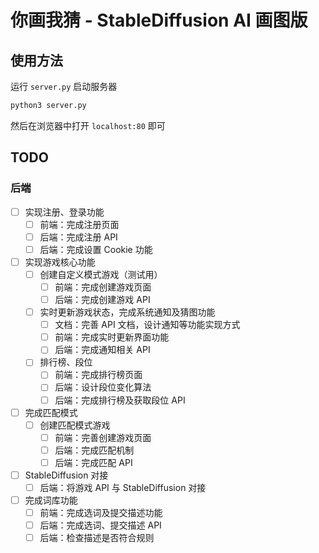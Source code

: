 # 你画我猜 - StableDiffusion AI 画图版

## 使用方法

运行 `server.py` 启动服务器

```bash
python3 server.py
```

然后在浏览器中打开 `localhost:80` 即可

## TODO

### 后端

- [ ] 实现注册、登录功能
  - [ ] 前端：完成注册页面
  - [ ] 后端：完成注册 API
  - [ ] 后端：完成设置 Cookie 功能
- [ ] 实现游戏核心功能
  - [ ] 创建自定义模式游戏（测试用）
    - [ ] 前端：完成创建游戏页面
    - [ ] 后端：完成创建游戏 API
  - [ ] 实时更新游戏状态，完成系统通知及猜图功能
    - [ ] 文档：完善 API 文档，设计通知等功能实现方式
    - [ ] 前端：完成实时更新界面功能
    - [ ] 后端：完成通知相关 API
  - [ ] 排行榜、段位
    - [ ] 前端：完成排行榜页面
    - [ ] 后端：设计段位变化算法
    - [ ] 后端：完成排行榜及获取段位 API
- [ ] 完成匹配模式
  - [ ] 创建匹配模式游戏
    - [ ] 前端：完善创建游戏页面
    - [ ] 后端：完成匹配机制
    - [ ] 后端：完成匹配 API
- [ ] StableDiffusion 对接
  - [ ] 后端：将游戏 API 与 StableDiffusion 对接
- [ ] 完成词库功能
  - [ ] 前端：完成选词及提交描述功能
  - [ ] 后端：完成选词、提交描述 API
  - [ ] 后端：检查描述是否符合规则
